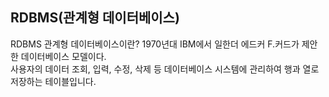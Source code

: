 ## RDBMS(관계형 데이터베이스)
RDBMS 관계형 데이터베이스이란? 1970년대 IBM에서 일한더 에드커 F.커드가 제안한 데이터베이스 모델이다.<br>
사용자의 데이터 조회, 입력, 수정, 삭제 등 데이터베이스 시스템에 관리하여 행과 열로 저장하는 테이블입니다. 
